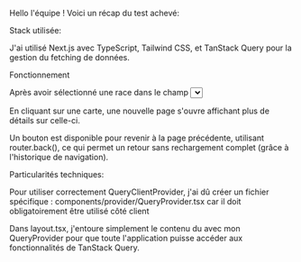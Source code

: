 Hello l'équipe ! Voici un récap du test achevé:

Stack utilisée:

J'ai utilisé Next.js avec TypeScript, Tailwind CSS, et TanStack Query pour la gestion du fetching de données.

Fonctionnement

Après avoir sélectionné une race dans le champ <select>, les cartes liées à la race choisie s'affichent, avec l'image et le nom de chaque carte.

En cliquant sur une carte, une nouvelle page s'ouvre affichant plus de détails sur celle-ci.

Un bouton est disponible pour revenir à la page précédente, utilisant router.back(), ce qui permet un retour sans rechargement complet (grâce à l'historique de navigation).

Particularités techniques:

Pour utiliser correctement QueryClientProvider, j'ai dû créer un fichier spécifique :
components/provider/QueryProvider.tsx car il doit obligatoirement être utilisé côté client

Dans layout.tsx, j'entoure simplement le contenu du <body> avec mon QueryProvider pour que toute l'application puisse accéder aux fonctionnalités de TanStack Query.